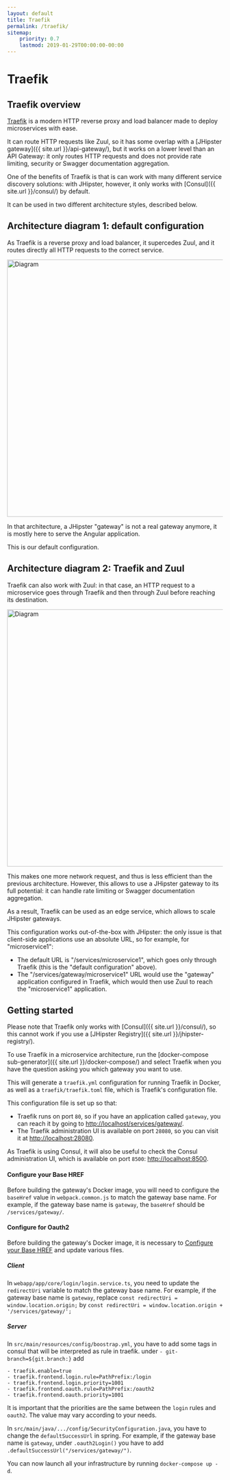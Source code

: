 ```yaml
---
layout: default
title: Traefik
permalink: /traefik/
sitemap:
    priority: 0.7
    lastmod: 2019-01-29T00:00:00-00:00
---
```


# <i class="fa fa-exchange"></i> Traefik

## Traefik overview

[Traefik](https://traefik.io/) is a modern HTTP reverse proxy and load balancer made to deploy microservices with ease.

It can route HTTP requests like Zuul, so it has some overlap with a [JHipster gateway]({{ site.url }}/api-gateway/), but it works on a lower level than an API Gateway: it only routes HTTP requests and does not provide rate limiting, security or Swagger documentation aggregation.

One of the benefits of Traefik is that is can work with many different service discovery solutions: with JHipster, however, it only works with [Consul]({{ site.url }}/consul/) by default.

It can be used in two different architecture styles, described below.

## Architecture diagram 1: default configuration

As Traefik is a reverse proxy and load balancer, it supercedes Zuul, and it routes directly all HTTP requests to the correct service.

<img src="{{ site.url }}/images/microservices_architecture_detail.004.png" alt="Diagram" style="width: 800; height: 600" class="img-responsive"/>

In that architecture, a JHipster "gateway" is not a real gateway anymore, it is mostly here to serve the Angular application.

This is our default configuration.

## Architecture diagram 2: Traefik and Zuul

Traefik can also work with Zuul: in that case, an HTTP request to a microservice goes through Traefik and then through Zuul before reaching its destination.

<img src="{{ site.url }}/images/microservices_architecture_detail.005.png" alt="Diagram" style="width: 800; height: 600" class="img-responsive"/>

This makes one more network request, and thus is less efficient than the previous architecture. However, this allows to use a JHipster gateway to its full potential: it can handle rate limiting or Swagger documentation aggregation.

As a result, Traefik can be used as an edge service, which allows to scale JHipster gateways.

This configuration works out-of-the-box with JHipster: the only issue is that client-side applications use an absolute URL, so for example, for "microservice1":

- The default URL is "/services/microservice1", which goes only through Traefik (this is the "default configuration" above).
- The "/services/gateway/microservice1" URL would use the "gateway" application configured in Traefik, which would then use Zuul to reach the "microservice1" application.

## Getting started

Please note that Traefik only works with [Consul]({{ site.url }}/consul/), so this cannot work if you use a [JHipster Registry]({{ site.url }}/jhipster-registry/).

To use Traefik in a microservice architecture, run the [docker-compose sub-generator]({{ site.url }}/docker-compose/) and select Traefik when you have the question asking you which gateway you want to use.

This will generate a `traefik.yml` configuration for running Traefik in Docker, as well as a `traefik/traefik.toml` file, which is Traefik's configuration file.

This configuration file is set up so that:

- Traefik runs on port `80`, so if you have an application called `gateway`, you can reach it by going to [http://localhost/services/gateway/](http://localhost/gateway/).
- The Traefik administration UI is available on port `28080`, so you can visit it at [http://localhost:28080](http://localhost:28080).

As Traefik is using Consul, it will also be useful to check the Consul administration UI, which is available on port `8500`: [http://localhost:8500](http://localhost:8500).

#### Configure your Base HREF

Before building the gateway's Docker image, you will need to configure the `baseHref` value in `webpack.common.js` to match the gateway base name.  For example, if the gateway base name is `gateway`, the `baseHref` should be `/services/gateway/`.

#### Configure for Oauth2
Before building the gateway's Docker image, it is necessary to [Configure your Base HREF](#configure-your-base-href) and update various files.

##### Client
In `webapp/app/core/login/login.service.ts`, you need to update the `redirectUri` variable to match the gateway base name.
For example, if the gateway base name is `gateway`, replace `const redirectUri = window.location.origin;` by `const redirectUri = window.location.origin + '/services/gateway/';`

##### Server
In `src/main/resources/config/boostrap.yml`, you have to add some tags in consul that will be interpreted as rule in traefik.
under `- git-branch=${git.branch:}` add
```
- traefik.enable=true
- traefik.frontend.login.rule=PathPrefix:/login
- traefik.frontend.login.priority=1001
- traefik.frontend.oauth.rule=PathPrefix:/oauth2
- traefik.frontend.oauth.priority=1001
```
It is important that the priorities are the same between the `login` rules and `oauth2`. The value may vary according to your needs.

In `src/main/java/.../config/SecurityConfiguration.java`, you have to change the `defaultSuccessUrl` in spring.
For example, if the gateway base name is `gateway`, under `.oauth2Login()` you have to add `.defaultSuccessUrl("/services/gateway/")`.

You can now launch all your infrastructure by running `docker-compose up -d`.